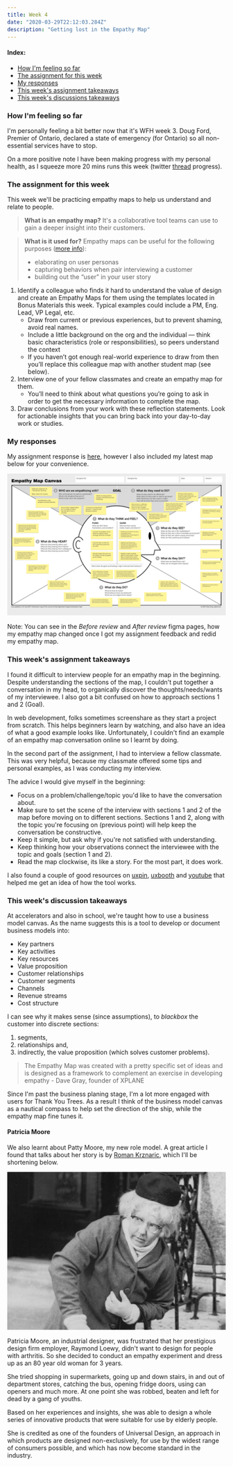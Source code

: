```yaml
---
title: Week 4
date: "2020-03-29T22:12:03.284Z"
description: "Getting lost in the Empathy Map"
---
```


#### Index:

- [How I'm feeling so far](#howAmIfeeling)
- [The assignment for this week](#assignment)
- [My responses](#responses)
- [This week's assignment takeaways](#assignmentTakeaways)
- [This week's discussions takeaways](#discussionTakeaways)

### <a name="howAmIfeeling"></a> How I'm feeling so far

I'm personally feeling a bit better now that it's WFH week 3. Doug Ford, Premier of Ontario, declared a state of emergency (for Ontario) so all non-essential services have to stop. 

On a more positive note I have been making progress with my personal health, as I squeeze more 20 mins runs this week (twitter [thread](https://twitter.com/fadifessa/status/1222936312237428737?s=20) progress).

### <a name="assignment"></a> The assignment for this week
This week we'll be practicing empathy maps to help us understand and relate to people. 

> **What is an empathy map?** It's a collaborative tool teams can use to gain a deeper insight into their customers.

> **What is it used for?** Empathy maps can be useful for the following purposes ([more info](https://www.solutionsiq.com/resource/blog-post/what-is-an-empathy-map/)):
>   - elaborating on user personas
>   - capturing behaviors when pair interviewing a customer
>   - building out the “user” in your user story

1. Identify a colleague who finds it hard to understand the value of design and create an Empathy Maps for them using the templates located in Bonus Materials this week. Typical examples could include a PM, Eng. Lead, VP Legal, etc.
    - Draw from current or previous experiences, but to prevent shaming, avoid real names.
    - Include a little background on the org and the individual — think basic characteristics (role or responsibilities), so peers understand the context
    - If you haven’t got enough real-world experience to draw from then you’ll replace this colleague map with another student map (see below).
2. Interview one of your fellow classmates and create an empathy map for them.
    - You’ll need to think about what questions you’re going to ask in order to get the necessary information to complete the map. 
3. Draw conclusions from your work with these reflection statements. Look for actionable insights that you can bring back into your day-to-day work or studies.

### <a name="responses"></a> My responses

My assignment response is [here](https://www.figma.com/file/P9ndOXPQ3kIFdvy1daZKds/Week-3?node-id=41%3A2), however I also included my latest map below for your convenience.

![Empathy map](./empathy_map.png) 

Note: You can see in the _Before review_ and _After review_ figma pages, how my empathy map changed once I got my assignment feedback and redid my empathy map.

### <a name="assignmentTakeaways"></a> This week's assignment takeaways
I found it difficult to interview people for an empathy map in the beginning. Despite understanding the sections of the map, I couldn't put together a conversation in my head, to organically discover the thoughts/needs/wants of my interviewee. I also got a bit confused on how to approach sections 1 and 2 (Goal).

In web development, folks sometimes screenshare as they start a project from scratch. This helps beginners learn by watching, and also have an idea of what a good example looks like. Unfortunately, I couldn't find an example of an empathy map conversation online so I learnt by doing. 

In the second part of the assignment, I had to interview a fellow classmate. This was very helpful, because my classmate offered some tips and personal examples, as I was conducting my interview. 

The advice I would give myself in the beginning: 
- Focus on a problem/challenge/topic you'd like to have the conversation about. 
- Make sure to set the scene of the interview with sections 1 and 2 of the map before moving on to different sections. Sections 1 and 2, along with the topic you're focusing on (previous point) will help keep the conversation be constructive.
- Keep it simple, but ask why if you're not satisfied with understanding. 
- Keep thinking how your observations connect the interviewee with the topic and goals (section 1 and 2).
-  Read the map clockwise, its like a story. For the most part, it does work.

I also found a couple of good resources on [uxpin](https://www.uxpin.com/studio/blog/the-practical-guide-to-empathy-maps-creating-a-10-minute-persona/), [uxbooth](https://www.uxbooth.com/articles/empathy-mapping-a-guide-to-getting-inside-a-users-head/) and [youtube](https://www.youtube.com/watch?v=kAdbbsZolOw) that helped me get an idea of how the tool works.

### <a name="discussionTakeaways"></a> This week's discussion takeaways
At accelerators and also in school, we're taught how to use a business model canvas. As the name suggests this is a tool to develop or document business models into: 
- Key partners
- Key activities 
- Key resources
- Value proposition
- Customer relationships 
- Customer segments
- Channels
- Revenue streams 
- Cost structure

I can see why it makes sense (since assumptions), to *blackbox* the customer into discrete sections: 
 1) segments, 
 2) relationships and, 
 3) indirectly, the value proposition (which solves customer problems).

> The Empathy Map was created with a pretty specific set of ideas and is designed as a framework to complement an exercise in developing empathy - Dave Gray, founder of XPLANE

Since I'm past the business planing stage, I'm a lot more engaged with users for Thank You Trees. As a result I think of the business model canvas as a nautical compass to help set the direction of the ship, while the empathy map fine tunes it.

#### Patricia Moore
We also learnt about Patty Moore, my new role model. A great article I found that talks about her story is by [Roman Krznaric](https://www.romankrznaric.com/outrospection/2009/11/01/117), which I'll be shortening below.

![patty moore](./patty.jpeg)

Patricia Moore, an industrial designer, was frustrated that her prestigious design firm employer, Raymond Loewy, didn't want to design for people with arthritis. So she decided to conduct an empathy experiment and dress up as an 80 year old woman for 3 years. 

She tried shopping in supermarkets, going up and down stairs, in and out of department stores, catching the bus, opening fridge doors, using can openers and much more. At one point she was robbed, beaten and left for dead by a gang of youths.

Based on her experiences and insights, she was able to design a whole series of innovative products that were suitable for use by elderly people.

She is credited as one of the founders of Universal Design, an approach in which products are designed non-exclusively, for use by the widest range of consumers possible, and which has now become standard in the industry.